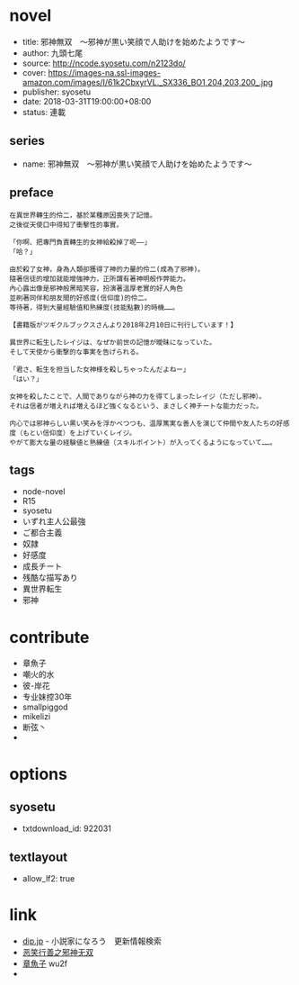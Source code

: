# novel

- title: 邪神無双　～邪神が黒い笑顔で人助けを始めたようです～
- author: 九頭七尾
- source: http://ncode.syosetu.com/n2123do/
- cover: https://images-na.ssl-images-amazon.com/images/I/61k2CbxyrVL._SX336_BO1,204,203,200_.jpg
- publisher: syosetu
- date: 2018-03-31T19:00:00+08:00
- status: 連載

## series

- name: 邪神無双　～邪神が黒い笑顔で人助けを始めたようです～

## preface


```
在異世界轉生的伶二，基於某種原因喪失了記憶。
之後從天使口中得知了衝擊性的事實。

「你啊、把專門負責轉生的女神給殺掉了呢――」
「哈？」

由於殺了女神，身為人類卻獲得了神的力量的伶二(成為了邪神)。
隨著信徒的增加就能增強神力，正所謂有著神明般作弊能力。
內心露出像是邪神般黑暗笑容，扮演著溫厚老實的好人角色
並刷著同伴和朋友間的好感度(信仰度)的伶二。
等待著，得到大量經驗值和熟練度(技能點數)的時機……。

【書籍版がツギクルブックスさんより2018年2月10日に刊行しています！】

異世界に転生したレイジは、なぜか前世の記憶が曖昧になっていた。
そして天使から衝撃的な事実を告げられる。

「君さ、転生を担当した女神様を殺しちゃったんだよねー」
「はい？」

女神を殺したことで、人間でありながら神の力を得てしまったレイジ（ただし邪神）。
それは信者が増えれば増えるほど強くなるという、まさしく神チートな能力だった。

内心では邪神らしい黒い笑みを浮かべつつも、温厚篤実な善人を演じて仲間や友人たちの好感度（もとい信仰度）を上げていくレイジ。
やがて膨大な量の経験値と熟練値（スキルポイント）が入ってくるようになっていて……。
```

## tags

- node-novel
- R15
- syosetu
- いずれ主人公最強
- ご都合主義
- 奴隷
- 好感度
- 成長チート
- 残酷な描写あり
- 異世界転生
- 邪神

# contribute

- 章魚子
- 嘲火的水
- 彼-岸花
- 专业妹控30年
- smallpiggod
- mikelizi
- 断弦丶
- 

# options

## syosetu

- txtdownload_id: 922031

## textlayout

- allow_lf2: true

# link

- [dip.jp](https://narou.dip.jp/search.php?text=n2123do&novel=all&genre=all&new_genre=all&length=0&down=0&up=100) - 小説家になろう　更新情報検索
- [恶笑行善之邪神无双](https://tieba.baidu.com/f?kw=%E6%81%B6%E7%AC%91%E8%A1%8C%E5%96%84%E4%B9%8B%E9%82%AA%E7%A5%9E%E6%97%A0%E5%8F%8C&ie=utf-8 "恶笑行善之邪神无双")
- [章魚子](https://pan.baidu.com/s/1xOs1KZ4SuEwoXZcgA9rVDQ) wu2f
- 



